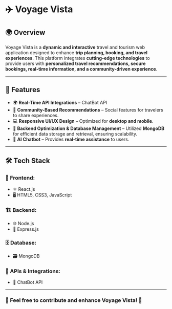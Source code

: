# ✈️ Voyage Vista

## 🌍 Overview
Voyage Vista is a **dynamic and interactive** travel and tourism web application designed to enhance **trip planning, booking, and travel experiences**. This platform integrates **cutting-edge technologies** to provide users with **personalized travel recommendations, secure bookings, real-time information, and a community-driven experience**.

---

## 🚀 Features
- 🌍 **Real-Time API Integrations** – ChatBot API
- 👥 **Community-Based Recommendations** – Social features for travelers to share experiences.
- 💻 **Responsive UI/UX Design** – Optimized for **desktop and mobile**.
- 💾 **Backend Optimization & Database Management** – Utilized **MongoDB** for efficient data storage and retrieval, ensuring scalability.
- 🤖 **AI Chatbot** – Provides **real-time assistance** to users.

---

## 🛠 Tech Stack
### 🎨 Frontend:
- ⚛️ React.js
- 🖥️ HTML5, CSS3, JavaScript

### 🏗️ Backend:
- 🌐 Node.js
- 🚀 Express.js

### 🗄️ Database:
- 🗃️ MongoDB

### 🔌 APIs & Integrations:
- 🤖 ChatBot API
  
---

### 🎉 Feel free to **contribute** and enhance Voyage Vista! 🚀
